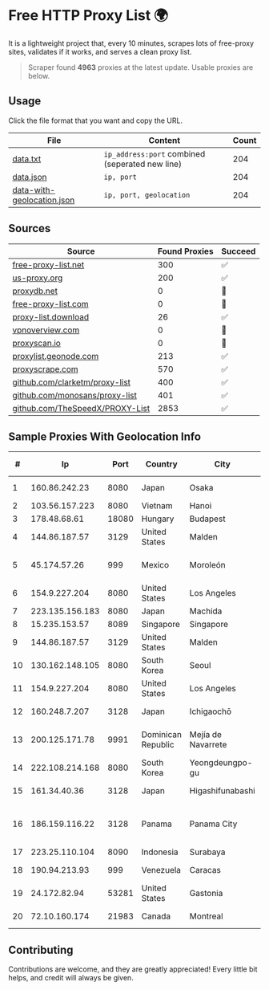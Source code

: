 
# Free HTTP Proxy List 🌍

It is a lightweight project that, every 10 minutes, scrapes lots of free-proxy sites, validates if it works, and serves a clean proxy list.


> Scraper found **4963** proxies at the latest update. Usable proxies are below.

## Usage

Click the file format that you want and copy the URL.


|File|Content|Count|
|----|-------|-----|
|[data.txt](https://raw.githubusercontent.com/themiralay/Proxy-List-World/master/data.txt)|`ip_address:port` combined (seperated new line)|204|
|[data.json](https://raw.githubusercontent.com/themiralay/Proxy-List-World/master/data.json)|`ip, port`|204|
|[data-with-geolocation.json](https://raw.githubusercontent.com/themiralay/Proxy-List-World/master/data-with-geolocation.json)|`ip, port, geolocation`|204|

## Sources

|Source|Found Proxies|Succeed|
|------|-------------|-------|
|[free-proxy-list.net](https://free-proxy-list.net)|300|✅|
|[us-proxy.org](https://www.us-proxy.org)|200|✅|
|[proxydb.net](http://proxydb.net)|0|🚫|
|[free-proxy-list.com](https://free-proxy-list.com/?page=&port=&type%5B%5D=http&type%5B%5D=https&up_time=0&search=Search)|0|🚫|
|[proxy-list.download](https://www.proxy-list.download/HTTP)|26|✅|
|[vpnoverview.com](https://vpnoverview.com/privacy/anonymous-browsing/free-proxy-servers)|0|🚫|
|[proxyscan.io](https://www.proxyscan.io)|0|🚫|
|[proxylist.geonode.com](https://proxylist.geonode.com/api/proxy-list?limit=300&page=1&sort_by=lastChecked&sort_type=desc&protocols=http,https)|213|✅|
|[proxyscrape.com](https://api.proxyscrape.com/v2/?request=displayproxies&protocol=http&timeout=10000&country=all&ssl=all&anonymity=all)|570|✅|
|[github.com/clarketm/proxy-list](https://raw.githubusercontent.com/clarketm/proxy-list/master/proxy-list-raw.txt)|400|✅|
|[github.com/monosans/proxy-list](https://raw.githubusercontent.com/monosans/proxy-list/main/proxies/http.txt)|401|✅|
|[github.com/TheSpeedX/PROXY-List](https://raw.githubusercontent.com/TheSpeedX/PROXY-List/master/http.txt)|2853|✅|


## Sample Proxies With Geolocation Info

|#|Ip|Port|Country|City|Internet Service Provider|
|-|--|----|-------|----|-------------------------|
|1|160.86.242.23|8080|Japan|Osaka|Sony Network Communications Inc|
|2|103.56.157.223|8080|Vietnam|Hanoi|VCCORP|
|3|178.48.68.61|18080|Hungary|Budapest|UPC|
|4|144.86.187.57|3129|United States|Malden|Charles River Operation|
|5|45.174.57.26|999|Mexico|Moroleón|2M INGENIERIA Y SERVICIOS EN TELECOMUNICACIONES|
|6|154.9.227.204|8080|United States|Los Angeles|Cogent Communications|
|7|223.135.156.183|8080|Japan|Machida|So-net Corporation|
|8|15.235.153.57|8089|Singapore|Singapore|OVH Hosting|
|9|144.86.187.57|3129|United States|Malden|Charles River Operation|
|10|130.162.148.105|8080|South Korea|Seoul|Oracle Corporation|
|11|154.9.227.204|8080|United States|Los Angeles|Cogent Communications|
|12|160.248.7.207|3128|Japan|Ichigaochō|NTT PC Communications, Inc.|
|13|200.125.171.78|9991|Dominican Republic|Mejía de Navarrete|WIRELESS MULTI SERVICE VARGAS CABRERA, S. R. L|
|14|222.108.214.168|8080|South Korea|Yeongdeungpo-gu|Korea Telecom|
|15|161.34.40.36|3128|Japan|Higashifunabashi|NTT PC Communications, Inc.|
|16|186.159.116.22|3128|Panama|Panama City|Servicios de Tecnologías de Información de Misión Crítica, S.A.|
|17|223.25.110.104|8090|Indonesia|Surabaya|SinergiNet|
|18|190.94.213.93|999|Venezuela|Caracas|IFX Networks Venezuela C.A.|
|19|24.172.82.94|53281|United States|Gastonia|Spectrum|
|20|72.10.160.174|21983|Canada|Montreal|GloboTech Communications|



## Contributing

Contributions are welcome, and they are greatly appreciated! Every
little bit helps, and credit will always be given.

